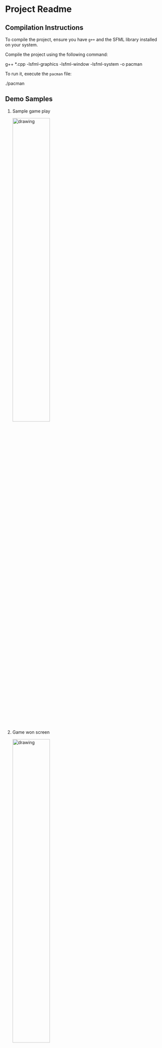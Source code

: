 # Project Readme

## Compilation Instructions

To compile the project, ensure you have `g++` and the SFML library installed on your system.

Compile the project using the following command:

g++ \*.cpp -lsfml-graphics -lsfml-window -lsfml-system -o pacman

To run it, execute the `pacman` file:

./pacman

## Demo Samples

1. Sample game play
   <!-- ![Sample game play](./readme_assets/game_demo.gif) -->
   <img src="./readme_assets/game_demo.gif" alt="drawing" width="50%" height="50%"/>

2. Game won screen
   <!-- ![Game won screen](./readme_assets/game_won_screen.png) -->
   <img src="./readme_assets/game_won_screen.png" alt="drawing" width="50%" height="50%"/>

3. Game lost screen
   <!-- ![Game lost screen](./readme_assets/game_over_screen.png) -->
   <img src="./readme_assets/game_over_screen.png" alt="drawing" width="50%" height="50%"/>

## Game Play Mechanics

The gameplay is centered around Pac-Man consuming all pellets while avoiding pursuit by the ghosts. Each of the ghosts has 3 modes:

### i) Scatter Mode

Default starting mode for all ghosts whereby they target their respective corners within the game map.

• The target corners are inaccessible and the ghosts cannot stop moving or reverse direction.

• They are forced to continue past the target but will turn back towards it as soon as possible.

• This results in each ghost's path eventually becoming a fixed loop in their corner.

• If left in Scatter mode, each ghost would remain in its loop indefinitely.

• However, the game's configuration limits the mode to the first 7 seconds of the game which later on switches to chase mode unless interrupted by Pac-Man eating an energizer causing a switch to frightened mode.

![Ghosts Scatter Mode](./readme_assets/ghosts-scatter-mode.png)
_Each ghost's target tile and eventual looping path, color-coded to match their own color._

### ii) Frightened Mode

Occurs when Pac-Man consumes an energizer resulting in slow movement of the ghosts as well as switching color to dark blue.

• During this mode, Pac-Man can openly attack any of the ghosts without losing a life.

### iii) Chase Mode

Occurs automatically after the 7 seconds of the scatter mode have elapsed.

• This causes the ghosts to target Pac-Man each in their unique way.

• During this mode, Pac-Man is vulnerable to the ghosts and contact between Pac-Man and any of the ghosts will cost the player a life.

## Game Entities

### 1. Pac-Man

• Is the controllable yellow character that is under the control of the player.

• Control is automatic such that provided there is no wall Pac-Man will progressively move in that current direction until he encounters an obstacle.

• Upon arriving at a junction (map regions with more than 1 pathway), the player can switch Pac-Man's current direction by hitting a different arrow key.

Pac-Man's control scheme is as follows:
• Up arrow key: move up

• Down arrow key: move downwards

• Right arrow key: move to the right

• Left arrow key: move to the left

### 2. Ghosts House

• Only one ghost (the red ghost) begins in the actual maze, while the others are inside a small area in the middle of the maze, often referred to as the "ghost house".

• The pink, blue, and orange ghosts will only return to this area if they are eaten by an energized Pac-Man (when mode = Frightened mode), or as a result of their positions being reset when Pac-Man dies.

• The ghost house is otherwise inaccessible, and is not a valid area for Pac-Man or the ghosts to move into once.

### 3. Target Tiles

• Much of Pac-Man's design and mechanics revolve around the idea of the board being split into tiles.

• As an example of the impact of tiles, a ghost is considered to have caught Pac-Man when it occupies the same tile as him.

• The large majority of the time, each ghost has a specific tile that it is trying to reach, and its behavior revolves around trying to get to that tile from its current one.

### 4. Ghosts

• These are the game enemies: four little ghost-shaped monsters, each of them a different color - blue, yellow, pink, and red.

#### Individual Ghost Personalities

The only differences between the ghosts are their methods of selecting target tiles in Chase and Scatter modes.

![Ghost Personalities](./readme_assets/ghost-personalities.png)
_Character and nicknames of the ghosts in English and Japanese._

## Code Implementation for Game Play Mechanics

### i) Pacman and Ghost Collision

- Implemented using circle collision detection.
- Involves having a circle surround the sprites (file images of the various characters) of the two entities.
- Calculates the Euclidean distance between the two entities.
- Collision is detected if the distance between the two sprites is less than the sum of the two circle radii.

### ii) Setting Optimal Direction before Movement

- Implemented using a greedy search algorithm:
  - Checks immediate surroundings for walls in all four directions.
  - Keeps track of the Euclidean distance from each unblocked cell to the target in a map in key-value pairs.
  - If there are multiple accessible paths, selects the direction with the lowest Euclidean distance.
  - If only one path is accessible, sets the direction as the value of the key of the first element in the map.
  - Clears elements of the map after setting the optimal direction.

### iii) Animations

- Implemented using sprite sheet PNGs containing multiple images.
- Displays specific sections of the PNG image based on time intervals.
- The cycle of image portions starts from a specific point, goes up to a designated end, and then returns to the origin.

### iv) Chase Mode for the Red Ghost

- Sets the red ghost's target as Pacman's position.
- Gets the optimal direction using Pacman as the target.
- Increments the ghost's x or y position accordingly.

### v) Chase Mode for the Pink Ghost

- Calculates four tiles in Pacman's direction to get the pink ghost's target.
- Sets the optimal direction using this new target and increments the ghost's x or y position.

### vi) Chase Mode for the Blue Ghost

- Calculates two tiles in Pacman's direction to get the red ghost's initial target.
- Calculates the Euclidean distance between the red ghost and the initial target (two tiles ahead of Pacman).
- Doubles this distance to get the blue ghost's target.
  - Calculates the angle between this vector and the x-axis using the red ghost and the initial target coordinates.
  - Computes dy and dx based on the angle and offset the red ghost's coordinates to get the vector's end coordinates.
- Sets the optimal direction using this new target and increments the ghost's x or y position.

### vii) Chase Mode for the Orange Ghost

- Calculates the Manhattan distance from the orange ghost to Pacman.
- If the distance is greater than eight cells, uses the red ghost's targeting approach; otherwise, targets its corner from the scatter mode.
- Sets the optimal direction and increments the ghost's x or y position accordingly.

## Technologies Used

• C++

• SFML

## Content Reference

For more details on the behavior of the ghosts in Pac-Man, visit [Understanding Pac-Man Ghost Behavior](https://gameinternals.com/understanding-pac-man-ghost-behavior).
